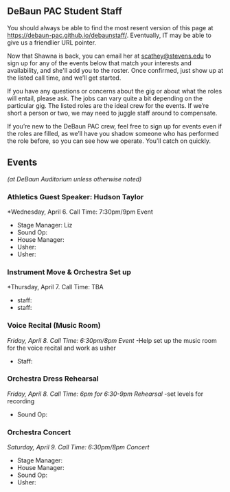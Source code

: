 ## DeBaun PAC Student Staff

You should always be able to find the most resent version of this page at <https://debaun-pac.github.io/debaunstaff/>. Eventually, IT may be able to give us a friendlier URL pointer.

Now that Shawna is back, you can email her at <scathey@stevens.edu>  to sign up for any of the events below that match your interests and availability, and she'll add you to the roster. Once confirmed, just show up at the listed call time, and we’ll get started.

If you have any questions or concerns about the gig or about what the roles will entail, please ask. The jobs can vary quite a bit depending on the particular gig. The listed roles are the ideal crew for the events. If we’re short a person or two, we may need to juggle staff around to compensate.

If you’re new to the DeBaun PAC crew, feel free to sign up for events even if the roles are filled, as we’ll have you shadow someone who has performed the role before, so you can see how we operate. You’ll catch on quickly.


## Events
*(at DeBaun Auditorium unless otherwise noted)*



### Athletics Guest Speaker: Hudson Taylor
*Wednesday, April 6. Call Time: 7:30pm/9pm Event

- Stage Manager: Liz
- Sound Op: 
- House Manager: 
- Usher: 
- Usher:


### Instrument Move & Orchestra Set up
*Thursday, April 7. Call Time: TBA

- staff:
- staff:


### Voice Recital (Music Room)
*Friday, April 8. Call Time: 6:30pm/8pm Event*
-Help set up the music room for the voice recital and work as usher

- Staff:


### Orchestra Dress Rehearsal 
*Friday, April 8. Call Time: 6pm for 6:30-9pm Rehearsal*
-set levels for recording

- Sound Op: 


### Orchestra Concert
*Saturday, April 9. Call Time: 6:30pm/8pm Concert*

- Stage Manager: 
- House Manager: 
- Sound Op: 
- Usher: 





